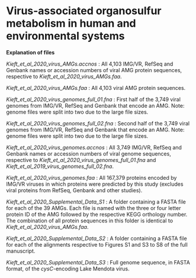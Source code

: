 # Virus-associated organosulfur metabolism in human and environmental systems



__Explanation of files__

_Kieft_et_al_2020_virus_AMGs.accnos_ : All 4,103 IMG/VR, RefSeq and Genbank names or accession numbers of viral AMG protein sequences, respective to _Kieft_et_al_2020_virus_AMGs.faa_.

_Kieft_et_al_2020_virus_AMGs.faa_ : All 4,103 viral AMG protein sequences.

_Kieft_et_al_2020_virus_genomes_full_01.fna_ : First half of the 3,749 viral genomes from IMG/VR, RefSeq and Genbank that encode an AMG. Note: genome files were split into two due to the large file sizes.

_Kieft_et_al_2020_virus_genomes_full_02.fna_ : Second half of the 3,749 viral genomes from IMG/VR, RefSeq and Genbank that encode an AMG. Note: genome files were split into two due to the large file sizes.

_Kieft_et_al_2020_virus_genomes.accnos_ : All 3,749 IMG/VR, RefSeq and Genbank names or accession numbers of viral genome sequences, respective to _Kieft_et_al_2020_virus_genomes_full_01.fna_ and _Kieft_et_al_2019_virus_genomes_full_02.fna_.

_Kieft_et_al_2020_virus_genomes.faa_ : All 167,379 proteins encoded by IMG/VR viruses in which proteins were predicted by this study (excludes viral proteins from RefSeq, Genbank and other studies).

_Kieft_et_al_2020_Supplemental_Data_S1_ : A folder containing a FASTA file for each of the 39 AMGs. Each file is named with the three or four letter protein ID of the AMG followed by the respective KEGG orthology number. The combination of all protein sequences in this folder is identical to _Kieft_et_al_2020_virus_AMGs.faa_.

_Kieft_et_al_2020_Supplemental_Data_S2_ : A folder containing a FASTA file for each of the alignments respective to Figures S1 and S3 to S8 of the full manuscript.

_Kieft_et_al_2020_Supplemental_Data_S3_ : Full genome sequence, in FASTA format, of the _cysC_-encoding Lake Mendota virus.
